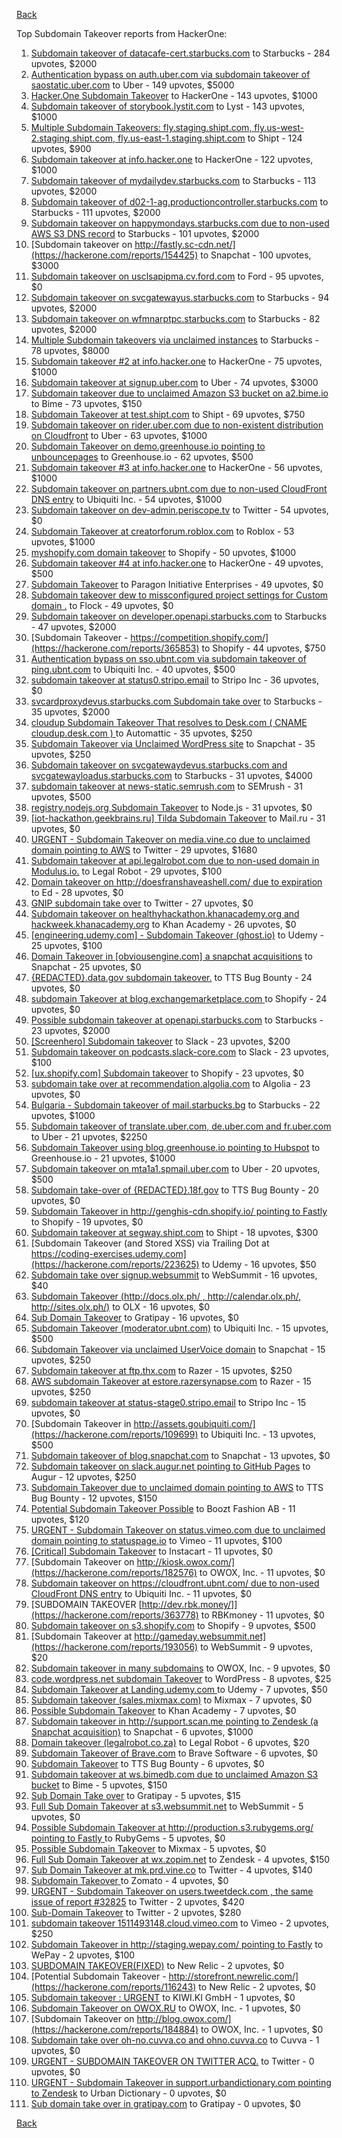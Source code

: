 [Back](../README.md)

Top Subdomain Takeover reports from HackerOne:

1. [Subdomain takeover of datacafe-cert.starbucks.com](https://hackerone.com/reports/665398) to Starbucks - 284 upvotes, $2000
2. [Authentication bypass on auth.uber.com via subdomain takeover of saostatic.uber.com](https://hackerone.com/reports/219205) to Uber - 149 upvotes, $5000
3. [Hacker.One Subdomain Takeover](https://hackerone.com/reports/159156) to HackerOne - 143 upvotes, $1000
4. [Subdomain takeover of storybook.lystit.com](https://hackerone.com/reports/779442) to Lyst - 143 upvotes, $1000
5. [Multiple Subdomain Takeovers: fly.staging.shipt.com, fly.us-west-2.staging.shipt.com, fly.us-east-1.staging.shipt.com](https://hackerone.com/reports/576857) to Shipt - 124 upvotes, $900
6. [Subdomain takeover at info.hacker.one](https://hackerone.com/reports/202767) to HackerOne - 122 upvotes, $1000
7. [Subdomain takeover of mydailydev.starbucks.com](https://hackerone.com/reports/570651) to Starbucks - 113 upvotes, $2000
8. [Subdomain takeover of d02-1-ag.productioncontroller.starbucks.com](https://hackerone.com/reports/661751) to Starbucks - 111 upvotes, $2000
9. [Subdomain takeover on happymondays.starbucks.com due to non-used AWS S3 DNS record](https://hackerone.com/reports/186766) to Starbucks - 101 upvotes, $2000
10. [Subdomain takeover on http://fastly.sc-cdn.net/](https://hackerone.com/reports/154425) to Snapchat - 100 upvotes, $3000
11. [Subdomain takeover on usclsapipma.cv.ford.com](https://hackerone.com/reports/484420) to Ford - 95 upvotes, $0
12. [Subdomain takeover on svcgatewayus.starbucks.com](https://hackerone.com/reports/325336) to Starbucks - 94 upvotes, $2000
13. [Subdomain takeover on wfmnarptpc.starbucks.com](https://hackerone.com/reports/388622) to Starbucks - 82 upvotes, $2000
14. [Multiple Subdomain takeovers via unclaimed instances](https://hackerone.com/reports/276269) to Starbucks - 78 upvotes, $8000
15. [Subdomain takeover #2  at info.hacker.one](https://hackerone.com/reports/209004) to HackerOne - 75 upvotes, $1000
16. [Subdomain takeover at signup.uber.com](https://hackerone.com/reports/197489) to Uber - 74 upvotes, $3000
17. [Subdomain takeover due to unclaimed Amazon S3 bucket on a2.bime.io](https://hackerone.com/reports/121461) to Bime - 73 upvotes, $150
18. [Subdomain Takeover at test.shipt.com](https://hackerone.com/reports/387760) to Shipt - 69 upvotes, $750
19. [Subdomain takeover on rider.uber.com due to non-existent distribution on Cloudfront](https://hackerone.com/reports/175070) to Uber - 63 upvotes, $1000
20. [Subdomain Takeover on demo.greenhouse.io pointing to unbouncepages](https://hackerone.com/reports/407355) to Greenhouse.io - 62 upvotes, $500
21. [Subdomain takeover #3 at info.hacker.one](https://hackerone.com/reports/217358) to HackerOne - 56 upvotes, $1000
22. [Subdomain takeover on partners.ubnt.com due to non-used CloudFront DNS entry](https://hackerone.com/reports/145224) to Ubiquiti Inc. - 54 upvotes, $1000
23. [Subdomain takeover on dev-admin.periscope.tv](https://hackerone.com/reports/531890) to Twitter - 54 upvotes, $0
24. [Subdomain Takeover at creatorforum.roblox.com](https://hackerone.com/reports/264494) to Roblox - 53 upvotes, $1000
25. [myshopify.com domain takeover](https://hackerone.com/reports/320355) to Shopify - 50 upvotes, $1000
26. [Subdomain takeover #4 at info.hacker.one](https://hackerone.com/reports/220002) to HackerOne - 49 upvotes, $500
27. [Subdomain Takeover](https://hackerone.com/reports/180393) to Paragon Initiative Enterprises - 49 upvotes, $0
28. [Subdomain takeover dew to missconfigured project settings for Custom domain .](https://hackerone.com/reports/428651) to Flock - 49 upvotes, $0
29. [Subdomain takeover on developer.openapi.starbucks.com](https://hackerone.com/reports/275714) to Starbucks - 47 upvotes, $2000
30. [Subdomain Takeover - https://competition.shopify.com/](https://hackerone.com/reports/365853) to Shopify - 44 upvotes, $750
31. [Authentication bypass on sso.ubnt.com via subdomain takeover of ping.ubnt.com](https://hackerone.com/reports/172137) to Ubiquiti Inc. - 40 upvotes, $500
32. [subdomain takeover at status0.stripo.email](https://hackerone.com/reports/737695) to Stripo Inc - 36 upvotes, $0
33. [svcardproxydevus.starbucks.com Subdomain take over](https://hackerone.com/reports/380158) to Starbucks - 35 upvotes, $2000
34. [cloudup Subdomain Takeover That resolves to Desk.com ( CNAME cloudup.desk.com ) ](https://hackerone.com/reports/201796) to Automattic - 35 upvotes, $250
35. [Subdomain Takeover via Unclaimed WordPress site](https://hackerone.com/reports/274336) to Snapchat - 35 upvotes, $250
36. [Subdomain takeover on svcgatewaydevus.starbucks.com and svcgatewayloadus.starbucks.com](https://hackerone.com/reports/383564) to Starbucks - 31 upvotes, $4000
37. [subdomain takeover at news-static.semrush.com](https://hackerone.com/reports/294201) to SEMrush - 31 upvotes, $500
38. [registry.nodejs.org Subdomain Takeover](https://hackerone.com/reports/340580) to Node.js - 31 upvotes, $0
39. [[iot-hackathon.geekbrains.ru] Tilda Subdomain Takeover](https://hackerone.com/reports/720992) to Mail.ru - 31 upvotes, $0
40. [URGENT - Subdomain Takeover on media.vine.co due to unclaimed domain pointing to AWS](https://hackerone.com/reports/32825) to Twitter - 29 upvotes, $1680
41. [Subdomain takeover at api.legalrobot.com due to non-used domain in Modulus.io.](https://hackerone.com/reports/148770) to Legal Robot - 29 upvotes, $100
42. [Domain takeover on http://doesfranshaveashell.com/ due to expiration](https://hackerone.com/reports/692068) to Ed - 28 upvotes, $0
43. [GNIP subdomain take over](https://hackerone.com/reports/189548) to Twitter - 27 upvotes, $0
44. [Subdomain takeover on healthyhackathon.khanacademy.org and hackweek.khanacademy.org](https://hackerone.com/reports/474798) to Khan Academy - 26 upvotes, $0
45. [[engineering.udemy.com] - Subdomain Takeover (ghost.io)](https://hackerone.com/reports/368119) to Udemy - 25 upvotes, $100
46. [Domain Takeover in [obviousengine.com] a snapchat acquisitions](https://hackerone.com/reports/392785) to Snapchat - 25 upvotes, $0
47. [{REDACTED}.data.gov subdomain takeover.](https://hackerone.com/reports/263902) to TTS Bug Bounty - 24 upvotes, $0
48. [subdomain Takeover at blog.exchangemarketplace.com ](https://hackerone.com/reports/416474) to Shopify - 24 upvotes, $0
49. [Possible subdomain takeover at openapi.starbucks.com](https://hackerone.com/reports/241503) to Starbucks - 23 upvotes, $2000
50. [[Screenhero] Subdomain takeover](https://hackerone.com/reports/142096) to Slack - 23 upvotes, $200
51. [Subdomain takeover on podcasts.slack-core.com](https://hackerone.com/reports/195350) to Slack - 23 upvotes, $100
52. [[ux.shopify.com] Subdomain takeover](https://hackerone.com/reports/221631) to Shopify - 23 upvotes, $0
53. [subdomain take over at recommendation.algolia.com](https://hackerone.com/reports/673273) to Algolia - 23 upvotes, $0
54. [Bulgaria - Subdomain takeover of mail.starbucks.bg](https://hackerone.com/reports/736863) to Starbucks - 22 upvotes, $1000
55. [Subdomain takeover of translate.uber.com, de.uber.com and fr.uber.com](https://hackerone.com/reports/149679) to Uber - 21 upvotes, $2250
56. [Subdomain Takeover using blog.greenhouse.io pointing to Hubspot](https://hackerone.com/reports/38007) to Greenhouse.io - 21 upvotes, $1000
57. [Subdomain takeover on mta1a1.spmail.uber.com](https://hackerone.com/reports/707748) to Uber - 20 upvotes, $500
58. [Subdomain take-over of {REDACTED}.18f.gov](https://hackerone.com/reports/263542) to TTS Bug Bounty - 20 upvotes, $0
59. [Subdomain Takeover in http://genghis-cdn.shopify.io/ pointing to Fastly ](https://hackerone.com/reports/165309) to Shopify - 19 upvotes, $0
60. [Subdomain takeover at segway.shipt.com](https://hackerone.com/reports/389783) to Shipt - 18 upvotes, $300
61. [Subdomain Takeover (and Stored XSS) via Trailing Dot at https://coding-exercises.udemy.com](https://hackerone.com/reports/223625) to Udemy - 16 upvotes, $50
62. [Subdomain take over signup.websummit](https://hackerone.com/reports/172698) to WebSummit - 16 upvotes, $40
63. [Subdomain Takeover (http://docs.olx.ph/ , http://calendar.olx.ph/, http://sites.olx.ph/)](https://hackerone.com/reports/206516) to OLX - 16 upvotes, $0
64. [Sub Domain Takeover](https://hackerone.com/reports/221133) to Gratipay - 16 upvotes, $0
65. [Subdomain Takeover (moderator.ubnt.com)](https://hackerone.com/reports/181665) to Ubiquiti Inc. - 15 upvotes, $500
66. [Subdomain Takeover via unclaimed UserVoice domain](https://hackerone.com/reports/269109) to Snapchat - 15 upvotes, $250
67. [Subdomain takeover at ftp.thx.com](https://hackerone.com/reports/703591) to Razer - 15 upvotes, $250
68. [AWS subdomain Takeover at estore.razersynapse.com](https://hackerone.com/reports/785179) to Razer - 15 upvotes, $250
69. [subdomain takeover at status-stage0.stripo.email](https://hackerone.com/reports/781614) to Stripo Inc - 15 upvotes, $0
70. [Subdomain Takeover in http://assets.goubiquiti.com/](https://hackerone.com/reports/109699) to Ubiquiti Inc. - 13 upvotes, $500
71. [Subdomain takeover of blog.snapchat.com](https://hackerone.com/reports/171942) to Snapchat - 13 upvotes, $0
72. [Subdomain takeover on slack.augur.net pointing to GitHub Pages](https://hackerone.com/reports/382995) to Augur - 12 upvotes, $250
73. [Subdomain Takeover due to unclaimed domain pointing to AWS](https://hackerone.com/reports/317005) to TTS Bug Bounty - 12 upvotes, $150
74. [Potential Subdomain Takeover Possible](https://hackerone.com/reports/166826) to Boozt Fashion AB - 11 upvotes, $120
75. [URGENT - Subdomain Takeover on status.vimeo.com due to unclaimed domain pointing to statuspage.io](https://hackerone.com/reports/49663) to Vimeo - 11 upvotes, $100
76. [[Critical] Subdomain Takeover](https://hackerone.com/reports/163790) to Instacart - 11 upvotes, $0
77. [Subdomain Takeover on http://kiosk.owox.com/](https://hackerone.com/reports/182576) to OWOX, Inc. - 11 upvotes, $0
78. [Subdomain takeover on https://cloudfront.ubnt.com/ due to non-used CloudFront DNS entry](https://hackerone.com/reports/210188) to Ubiquiti Inc. - 11 upvotes, $0
79. [SUBDOMAIN TAKEOVER [http://dev.rbk.money/]](https://hackerone.com/reports/363778) to RBKmoney - 11 upvotes, $0
80. [Subdomain takeover on s3.shopify.com](https://hackerone.com/reports/207576) to Shopify - 9 upvotes, $500
81. [Subdomain Takeover at http://gameday.websummit.net](https://hackerone.com/reports/193056) to WebSummit - 9 upvotes, $20
82. [Subdomain takeover in many subdomains](https://hackerone.com/reports/205949) to OWOX, Inc. - 9 upvotes, $0
83. [code.wordpress.net subdomain Takeover](https://hackerone.com/reports/295330) to WordPress - 8 upvotes, $25
84. [Subdomain Takeover at Landing.udemy.com ](https://hackerone.com/reports/208719) to Udemy - 7 upvotes, $50
85. [Subdomain takeover (sales.mixmax.com)](https://hackerone.com/reports/233408) to Mixmax - 7 upvotes, $0
86. [Possible Subdomain Takeover](https://hackerone.com/reports/399165) to Khan Academy - 7 upvotes, $0
87. [Subdomain takeover in http://support.scan.me pointing to Zendesk (a Snapchat acquisition)](https://hackerone.com/reports/114134) to Snapchat - 6 upvotes, $1000
88. [Domain takeover (legalrobot.co.za)](https://hackerone.com/reports/230525) to Legal Robot - 6 upvotes, $20
89. [Subdomain Takeover of Brave.com](https://hackerone.com/reports/175397) to Brave Software - 6 upvotes, $0
90. [Subdomain Takeover](https://hackerone.com/reports/289051) to TTS Bug Bounty - 6 upvotes, $0
91. [Subdomain takeover at ws.bimedb.com due to unclaimed Amazon S3 bucket](https://hackerone.com/reports/161428) to Bime - 5 upvotes, $150
92. [Sub Domain Take over](https://hackerone.com/reports/111078) to Gratipay - 5 upvotes, $15
93. [Full Sub Domain Takeover at s3.websummit.net](https://hackerone.com/reports/173412) to WebSummit - 5 upvotes, $0
94. [Possible Subdomain Takeover at http://production.s3.rubygems.org/ pointing to Fastly ](https://hackerone.com/reports/178409) to RubyGems - 5 upvotes, $0
95. [Possible Subdomain Takeover](https://hackerone.com/reports/233402) to Mixmax - 5 upvotes, $0
96. [Full Sub Domain Takeover at wx.zopim.net](https://hackerone.com/reports/174395) to Zendesk - 4 upvotes, $150
97. [Sub Domain Takeover at mk.prd.vine.co](https://hackerone.com/reports/191323) to Twitter - 4 upvotes, $140
98. [Subdomain Takeover ](https://hackerone.com/reports/113869) to Zomato - 4 upvotes, $0
99. [URGENT - Subdomain Takeover on users.tweetdeck.com , the same issue  of report #32825](https://hackerone.com/reports/42236) to Twitter - 2 upvotes, $420
100. [Sub-Domain Takeover](https://hackerone.com/reports/119220) to Twitter - 2 upvotes, $280
101. [subdomain takeover 1511493148.cloud.vimeo.com](https://hackerone.com/reports/46954) to Vimeo - 2 upvotes, $250
102. [Subdomain Takeover in http://staging.wepay.com/ pointing to Fastly](https://hackerone.com/reports/93106) to WePay - 2 upvotes, $100
103. [SUBDOMAIN TAKEOVER(FIXED)](https://hackerone.com/reports/115628) to New Relic - 2 upvotes, $0
104. [Potential Subdomain Takeover - http://storefront.newrelic.com/](https://hackerone.com/reports/116243) to New Relic - 2 upvotes, $0
105. [Subdomain takeover : URGENT](https://hackerone.com/reports/118514) to KIWI.KI GmbH - 1 upvotes, $0
106. [Subdomain Takeover on OWOX.RU](https://hackerone.com/reports/186393) to OWOX, Inc. - 1 upvotes, $0
107. [Subdomain Takeover on  http://blog.owox.com/](https://hackerone.com/reports/184884) to OWOX, Inc. - 1 upvotes, $0
108. [Subdomain take over oh-no.cuvva.co and ohno.cuvva.co](https://hackerone.com/reports/232185) to Cuvva - 1 upvotes, $0
109. [URGENT - SUBDOMAIN TAKEOVER ON TWITTER ACQ.](https://hackerone.com/reports/44578) to Twitter - 0 upvotes, $0
110. [URGENT - Subdomain Takeover in support.urbandictionary.com pointing to Zendesk](https://hackerone.com/reports/103432) to Urban Dictionary - 0 upvotes, $0
111. [Sub domain take over in gratipay.com](https://hackerone.com/reports/257331) to Gratipay - 0 upvotes, $0


[Back](../README.md)